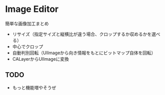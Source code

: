 # Image Editor

簡単な画像加工まとめ

- リサイズ（指定サイズと縦横比が違う場合、クロップするか収めるかを選べる）
- 中心でクロップ
- 自動判別回転（UIImageから向き情報をもとにビットマップ自体を回転）
- CALayerからUIImageに変換


## TODO

- もっと機能増やそうぜ